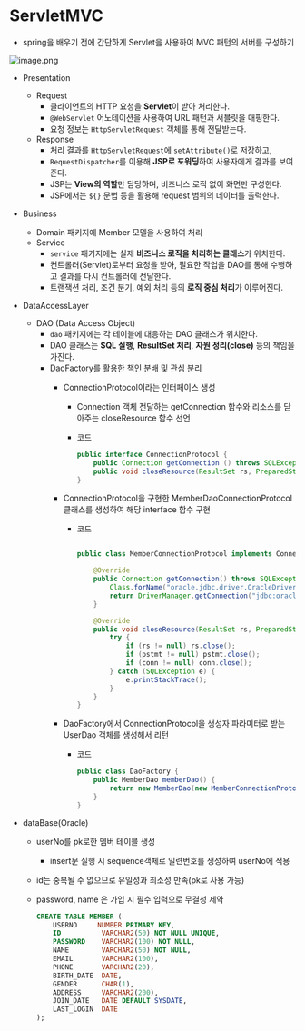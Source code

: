 # ServletMVC
- spring을 배우기 전에 간단하게 Servlet을 사용하여 MVC 패턴의 서버를 구성하기

![image.png](attachment:bd278fb4-5d62-456f-b906-9e3659936fb9:image.png)

- Presentation
    - Request
        - 클라이언트의 HTTP 요청을 **Servlet**이 받아 처리한다.
        - `@WebServlet` 어노테이션을 사용하여 URL 패턴과 서블릿을 매핑한다.
        - 요청 정보는 `HttpServletRequest` 객체를 통해 전달받는다.
    - Response
        - 처리 결과를 `HttpServletRequest`에 `setAttribute()`로 저장하고,
        - `RequestDispatcher`를 이용해 **JSP로 포워딩**하여 사용자에게 결과를 보여준다.
        - JSP는 **View의 역할**만 담당하며, 비즈니스 로직 없이 화면만 구성한다.
        - JSP에서는 `${}` 문법 등을 활용해 request 범위의 데이터를 출력한다.
- Business
    - Domain 패키지에 Member 모델을 사용하여 처리
    - Service
        - `service` 패키지에는 실제 **비즈니스 로직을 처리하는 클래스**가 위치한다.
        - 컨트롤러(Servlet)로부터 요청을 받아, 필요한 작업을 DAO를 통해 수행하고 결과를 다시 컨트롤러에 전달한다.
        - 트랜잭션 처리, 조건 분기, 예외 처리 등의 **로직 중심 처리**가 이루어진다.
- DataAccessLayer
    - DAO (Data Access Object)
        - `dao` 패키지에는 각 테이블에 대응하는 DAO 클래스가 위치한다.
        - DAO 클래스는 **SQL 실행**, **ResultSet 처리**, **자원 정리(close)** 등의 책임을 가진다.
        - DaoFactory를 활용한 책인 분배 및 관심 분리
            - ConnectionProtocol이라는 인터페이스 생성
                - Connection 객체 전달하는 getConnection 함수와 리소스를 닫아주는 closeResource 함수 선언
                - 코드
                    
                    ```java
                    public interface ConnectionProtocol {
                        public Connection getConnection () throws SQLException, ClassNotFoundException;
                        public void closeResource(ResultSet rs, PreparedStatement pstmt, Connection conn);
                    }
                    ```
                    
            - ConnectionProtocol을 구현한 MemberDaoConnectionProtocol 클래스를 생성하여 해당 interface 함수 구현
                - 코드
                    
                    ```java
                    
                    public class MemberConnectionProtocol implements ConnectionProtocol {
                    
                        @Override
                        public Connection getConnection() throws SQLException, ClassNotFoundException {
                            Class.forName("oracle.jdbc.driver.OracleDriver");
                            return DriverManager.getConnection("jdbc:oracle:thin:@localhost:1521/xepdb1", "hun", "3469");
                        }
                    
                        @Override
                        public void closeResource(ResultSet rs, PreparedStatement pstmt, Connection conn) {
                            try {
                                if (rs != null) rs.close();
                                if (pstmt != null) pstmt.close();
                                if (conn != null) conn.close();
                            } catch (SQLException e) {
                                e.printStackTrace();
                            }
                        }
                    }
                    ```
                    
            - DaoFactory에서 ConnectionProtocol을 생성자 파라미터로 받는 UserDao 객체를 생성해서 리턴
                - 코드
                    
                    ```java
                    public class DaoFactory {
                        public MemberDao memberDao() {
                            return new MemberDao(new MemberConnectionProtocol());
                        }
                    }
                    ```
                    
- dataBase(Oracle)
    - userNo를 pk로한 멤버 테이블 생성
        - insert문 실행 시 sequence객체로 일련번호를 생성하여 userNo에 적용
    - id는 중복될 수 없으므로 유일성과 최소성 만족(pk로 사용 가능)
    - password, name 은 가입 시 필수 입력으로 무결성 제약
        
        ```sql
        CREATE TABLE MEMBER (
            USERNO     NUMBER PRIMARY KEY,
            ID          VARCHAR2(50) NOT NULL UNIQUE,
            PASSWORD    VARCHAR2(100) NOT NULL,
            NAME        VARCHAR2(50) NOT NULL,
            EMAIL       VARCHAR2(100),
            PHONE       VARCHAR2(20),
            BIRTH_DATE  DATE,
            GENDER      CHAR(1),
            ADDRESS     VARCHAR2(200),
            JOIN_DATE   DATE DEFAULT SYSDATE,
            LAST_LOGIN  DATE
        );
        ```
